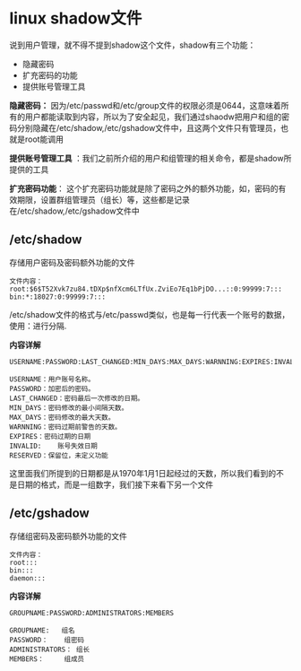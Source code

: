 # linux shadow文件

说到用户管理，就不得不提到shadow这个文件，shadow有三个功能：

- 隐藏密码
- 扩充密码的功能
- 提供账号管理工具

**隐藏密码：** 因为/etc/passwd和/etc/group文件的权限必须是0644，这意味着所有的用户都能读取到内容，所以为了安全起见，我们通过shaodw把用户和组的密码分别隐藏在/etc/shadow,/etc/gshadow文件中，且这两个文件只有管理员，也就是root能调用

**提供账号管理工具** ：我们之前所介绍的用户和组管理的相关命令，都是shadow所提供的工具

**扩充密码功能**： 这个扩充密码功能就是除了密码之外的额外功能，如，密码的有效期限，设置群组管理员（组长）等，这些都是记录在/etc/shadow,/etc/gshadow文件中

## **/etc/shadow**

存储用户密码及密码额外功能的文件

```
文件内容：
root:$6$T52Xvk7zu84.tDXp$nfXcm6LTfUx.ZviEo7Eq1bPjDO...::0:99999:7:::
bin:*:18027:0:99999:7:::
```

/etc/shadow文件的格式与/etc/passwd类似，也是每一行代表一个账号的数据，使用：进行分隔.

**内容详解**

```
USERNAME:PASSWORD:LAST_CHANGED:MIN_DAYS:MAX_DAYS:WARNNING:EXPIRES:INVALID:RESERVED

USERNAME：用户账号名称。
PASSWORD：加密后的密码。
LAST_CHANGED：密码最后一次修改的日期。
MIN_DAYS：密码修改的最小间隔天数。
MAX_DAYS：密码修改的最大天数。
WARNNING：密码过期前警告的天数。
EXPIRES：密码过期的日期
INVALID:	账号失效日期
RESERVED：保留位，未定义功能
```

这里面我们所提到的日期都是从1970年1月1日起经过的天数，所以我们看到的不是日期的格式，而是一组数字，我们接下来看下另一个文件

## **/etc/gshadow**

存储组密码及密码额外功能的文件

```
文件内容：
root:::
bin:::
daemon:::
```

**内容详解**

```
GROUPNAME:PASSWORD:ADMINISTRATORS:MEMBERS   

GROUPNAME:	 组名
PASSWORD：	 组密码
ADMINISTRATORS： 组长
MEMBERS：	 组成员
```

‍
